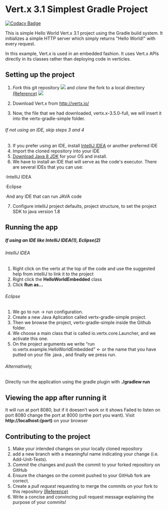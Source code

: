 # Vert.x 3.1 Simplest Gradle Project

[![Codacy Badge](https://api.codacy.com/project/badge/Grade/f2a69b0569704402b8341aa18979a79b)](https://www.codacy.com/app/tegenton/vertx-gradle-simple?utm_source=github.com&amp;utm_medium=referral&amp;utm_content=tegenton/vertx-gradle-simple&amp;utm_campaign=Badge_Grade)

This is simple Hello World Vert.x 3.1 project using the Gradle build system. It initializes a simple HTTP server which
simply returns "Hello World!" with every request.

In this example, Vert.x is used in an embedded fashion. It uses Vert.x APIs directly in its classes rather than
deploying code in verticles.

## Setting up the project

1. *Fork* this git repository ![](https://image.ibb.co/nwDFum/fork.png) and *clone* the fork to a local directory [(Reference)](https://guides.github.com/introduction/git-handbook)
![](https://image.ibb.co/gsvyfR/clone.png)

2. Download Vert.x from http://vertx.io/
3. Now, the file that we had downloaded, vertx.x-3.5.0-full, we will insert it into the vertx-gradle-simple folder.

###### If not using an IDE, skip steps 3 and 4

3. If you prefer using an IDE, install [IntelliJ IDEA](https://www.jetbrains.com/idea) or another preferred IDE
4. Import the cloned repository into your IDE
5. [Download Java 8 JDK](http://www.oracle.com/technetwork/java/javase/downloads/jdk8-downloads-2133151.html) for your OS and install.
6. We have to install an IDE that will serve as the code's executor. 
There are several IDEs that you can use:

·IntelliJ IDEA

·Eclipse

·And any IDE that can run JAVA code

7. Configure intelliJ project defaults, project structure, to set the project SDK to java version 1.8


## Running the app

##### If using an IDE like IntelliJ IDEA(1), Eclipse(2)
###### IntelliJ IDEA
1. Right click on the vertx at the top of the code and use the suggested help from intelliJ to link it to the project
2. Right click the **HelloWorldEmbedded** class
3. Click **Run as...**

###### Eclipse
1. We go to run → run configuration.    
2. Create a new Java Aplication called vertx-gradle-simple project. 
3. Then we browse the project, vertx-gradle-simple inside the Github folder. 
4. We choose a main class that is called io.vertx.core.Launcher, and we activate this one.  
5. On the project arguments we write “run io.vertx.example.HelloWorldEmbedded” ← or the name that you have putted on your file .java , and finally we press run.

###### Alternatively,

Directly run the application using the gradle plugin with **./gradlew run**

## Viewing the app after running it

It will run at port 8080, but if it doesen’t work or it shows Failed to listen on port 8080 change the port at 8000 (orthe port you want).
Visit **http://localhost:(port)** on your browser


## Contributing to the project

1. Make your intended changes on your locally cloned repository
2. add a new branch with a meaningful name indicating your change (i.e. Add-Unit-Tests).
2. *Commit* the changes and *push* the commit to your forked repository on GitHub
3. Ensure the changes on the commit pushed to your GitHub fork are correct.
4. Create a *pull request* requesting to merge the commits on your fork to this repository [(Reference)](https://guides.github.com/introduction/flow)
5. Write a concise and convincing pull request message explaining the purpose of your commits!
